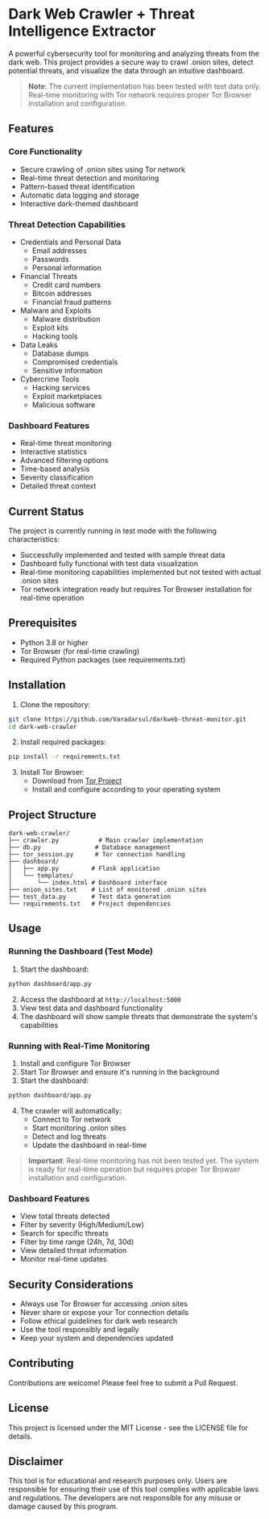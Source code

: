# Dark Web Crawler + Threat Intelligence Extractor

A powerful cybersecurity tool for monitoring and analyzing threats from the dark web. This project provides a secure way to crawl .onion sites, detect potential threats, and visualize the data through an intuitive dashboard.

> **Note**: The current implementation has been tested with test data only. Real-time monitoring with Tor network requires proper Tor Browser installation and configuration.

## Features

### Core Functionality
- Secure crawling of .onion sites using Tor network
- Real-time threat detection and monitoring
- Pattern-based threat identification
- Automatic data logging and storage
- Interactive dark-themed dashboard

### Threat Detection Capabilities
- Credentials and Personal Data
  - Email addresses
  - Passwords
  - Personal information
- Financial Threats
  - Credit card numbers
  - Bitcoin addresses
  - Financial fraud patterns
- Malware and Exploits
  - Malware distribution
  - Exploit kits
  - Hacking tools
- Data Leaks
  - Database dumps
  - Compromised credentials
  - Sensitive information
- Cybercrime Tools
  - Hacking services
  - Exploit marketplaces
  - Malicious software

### Dashboard Features
- Real-time threat monitoring
- Interactive statistics
- Advanced filtering options
- Time-based analysis
- Severity classification
- Detailed threat context

## Current Status

The project is currently running in test mode with the following characteristics:
- Successfully implemented and tested with sample threat data
- Dashboard fully functional with test data visualization
- Real-time monitoring capabilities implemented but not tested with actual .onion sites
- Tor network integration ready but requires Tor Browser installation for real-time operation

## Prerequisites

- Python 3.8 or higher
- Tor Browser (for real-time crawling)
- Required Python packages (see requirements.txt)

## Installation

1. Clone the repository:
```bash
git clone https://github.com/Varadarsul/darkweb-threat-monitor.git
cd dark-web-crawler
```

2. Install required packages:
```bash
pip install -r requirements.txt
```

3. Install Tor Browser:
   - Download from [Tor Project](https://www.torproject.org/download/)
   - Install and configure according to your operating system

## Project Structure

```
dark-web-crawler/
├── crawler.py           # Main crawler implementation
├── db.py               # Database management
├── tor_session.py      # Tor connection handling
├── dashboard/
│   ├── app.py         # Flask application
│   └── templates/
│       └── index.html # Dashboard interface
├── onion_sites.txt    # List of monitored .onion sites
├── test_data.py       # Test data generation
└── requirements.txt   # Project dependencies
```

## Usage

### Running the Dashboard (Test Mode)
1. Start the dashboard:
```bash
python dashboard/app.py
```
2. Access the dashboard at `http://localhost:5000`
3. View test data and dashboard functionality
4. The dashboard will show sample threats that demonstrate the system's capabilities

### Running with Real-Time Monitoring
1. Install and configure Tor Browser
2. Start Tor Browser and ensure it's running in the background
3. Start the dashboard:
```bash
python dashboard/app.py
```
4. The crawler will automatically:
   - Connect to Tor network
   - Start monitoring .onion sites
   - Detect and log threats
   - Update the dashboard in real-time

> **Important**: Real-time monitoring has not been tested yet. The system is ready for real-time operation but requires proper Tor Browser installation and configuration.

### Dashboard Features
- View total threats detected
- Filter by severity (High/Medium/Low)
- Search for specific threats
- Filter by time range (24h, 7d, 30d)
- View detailed threat information
- Monitor real-time updates

## Security Considerations

- Always use Tor Browser for accessing .onion sites
- Never share or expose your Tor connection details
- Follow ethical guidelines for dark web research
- Use the tool responsibly and legally
- Keep your system and dependencies updated

## Contributing

Contributions are welcome! Please feel free to submit a Pull Request.

## License

This project is licensed under the MIT License - see the LICENSE file for details.

## Disclaimer

This tool is for educational and research purposes only. Users are responsible for ensuring their use of this tool complies with applicable laws and regulations. The developers are not responsible for any misuse or damage caused by this program. 
